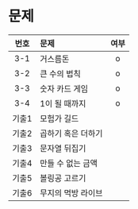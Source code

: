 # 문제

| 번호  | 문제         | 여부  |
|:---:|:---------- |:---:|
| 3-1 | 거스름돈       | o   |
| 3-2 | 큰 수의 법칙    | o   |
| 3-3 | 숫자 카드 게임   | o   |
| 3-4 | 1이 될 때까지   | o   |
| 기출1 | 모험가 길드     |     |
| 기출2 | 곱하기 혹은 더하기 |     |
| 기출3 | 문자열 뒤집기    |     |
| 기출4 | 만들 수 없는 금액 |     |
| 기출5 | 볼링공 고르기    |     |
| 기출6 | 무지의 먹방 라이브 |     |